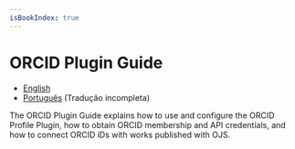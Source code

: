 ```yaml
---
isBookIndex: true
---
```


# ORCID Plugin Guide

* [English](en/)
* [Português](pt/) (Tradução incompleta)

The ORCID Plugin Guide explains how to use and configure the ORCID Profile Plugin, how to obtain ORCID membership and API credentials, and how to connect ORCID iDs with works published with OJS.
